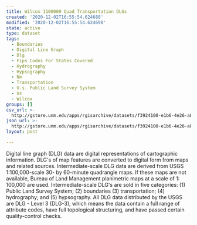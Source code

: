 ```yaml
---
title: Wilcox 1100000 Quad Transportation DLGs
created: '2020-12-02T16:55:54.624688'
modified: '2020-12-02T16:55:54.624698'
state: active
type: dataset
tags:
  - Boundaries
  - Digital Line Graph
  - Dlg
  - Fips Codes For States Covered
  - Hydrography
  - Hypsography
  - Nm
  - Transportation
  - U.s. Public Land Survey System
  - Us
  - Wilcox
groups: []
csv_url: >-
  http://gstore.unm.edu/apps/rgisarchive/datasets/f3924100-e1b6-4e26-a8c4-5f1f2ab1260f/twilcoxshp.derived.csv
json_url: >-
  http://gstore.unm.edu/apps/rgisarchive/datasets/f3924100-e1b6-4e26-a8c4-5f1f2ab1260f/twilcoxshp.derived.json
layout: post

---
```


Digital line graph (DLG) data are digital representations of
cartographic information. DLG's of map features are
converted to digital form from maps and related sources.
Intermediate-scale DLG data are derived from USGS
1:100,000-scale 30- by 60-minute quadrangle maps. If these
maps are not available, Bureau of Land Management
planimetric maps at a scale of 1: 100,000 are used.
Intermediate-scale DLG's are sold in five categories: (1)
Public Land Survey System; (2) boundaries (3)
transportation; (4) hydrography; and (5) hypsography. All
DLG data distributed by the USGS are DLG - Level 3 (DLG-3),
which means the data contain a full range of attribute
codes, have full topological structuring, and have passed
certain quality-control checks.

